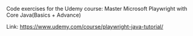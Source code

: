 Code exercises for the Udemy course: Master Microsoft Playwright with Core Java(Basics + Advance)

Link: https://www.udemy.com/course/playwright-java-tutorial/